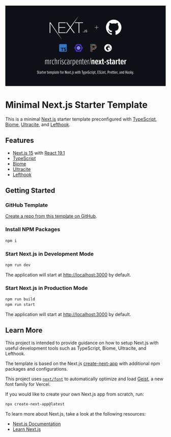 ![Next.js Starter Template Banner](/public/mrchriscarpenter-next-starter.png)

# Minimal Next.js Starter Template

This is a minimal [Next.js](https://nextjs.org) starter template preconfigured with [TypeScript](https://www.typescriptlang.org), [Biome](https://biomejs.dev), [Ultracite](https://www.ultracite.ai), and [Lefthook](https://lefthook.dev).

## Features

- [Next.js 15](https://nextjs.org/docs/getting-started) with [React 19.1](https://reactjs.org/docs/getting-started.html)
- [TypeScript](https://www.typescriptlang.org/docs)
- [Biome](https://biomejs.dev/guides/getting-started)
- [Ultracite](https://www.ultracite.ai/introduction)
- [Lefthook](https://lefthook.dev)

## Getting Started

### GitHub Template

[Create a repo from this template on GitHub](https://github.com/mrchriscarpenter/next-starter/generate).

### Install NPM Packages

```bash
npm i
```

### Start Next.js in Development Mode

```bash
npm run dev
```

The application will start at [http://localhost:3000](http://localhost:3000) by default.

### Start Next.js in Production Mode

```bash
npm run build
npm run start
```

The application will start at [http://localhost:3000](http://localhost:3000) by default.

## Learn More

This project is intended to provide guidance on how to setup Next.js with useful development tools such as TypeScript, Biome, Ultracite, and Lefthook.

The template is based on the Next.js [create-next-app](https://nextjs.org/docs/getting-started#automatic-setup) with additional npm packages and configurations.

This project uses [`next/font`](https://nextjs.org/docs/app/building-your-application/optimizing/fonts) to automatically optimize and load [Geist](https://vercel.com/font), a new font family for Vercel.

If you would like to create your own Next.js app from scratch, run:

```bash
npx create-next-app@latest
```

To learn more about Next.js, take a look at the following resources:

- [Next.js Documentation](https://nextjs.org/docs)
- [Learn Next.js](https://nextjs.org/learn)
